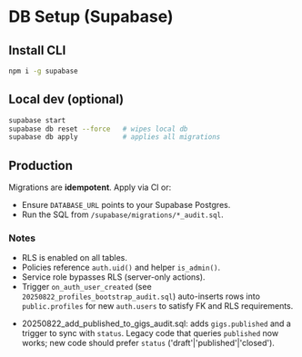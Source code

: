 # DB Setup (Supabase)

## Install CLI

```bash
npm i -g supabase
```

## Local dev (optional)

```bash
supabase start
supabase db reset --force   # wipes local db
supabase db apply           # applies all migrations
```

## Production

Migrations are **idempotent**. Apply via CI or:

- Ensure `DATABASE_URL` points to your Supabase Postgres.
- Run the SQL from `/supabase/migrations/*_audit.sql`.

### Notes

- RLS is enabled on all tables.
- Policies reference `auth.uid()` and helper `is_admin()`.
- Service role bypasses RLS (server-only actions).
- Trigger `on_auth_user_created` (see `20250822_profiles_bootstrap_audit.sql`) auto-inserts rows into `public.profiles` for new `auth.users` to satisfy FK and RLS requirements.

* 20250822_add_published_to_gigs_audit.sql: adds `gigs.published` and a trigger to sync with `status`. Legacy code that queries `published` now works; new code should prefer `status` ('draft'|'published'|'closed').
